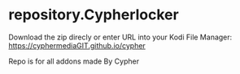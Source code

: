 # repository.Cypherlocker

Download the zip direcly or enter URL into your Kodi File Manager:
https://cyphermediaGIT.github.io/cypher

Repo is for all addons made By Cypher